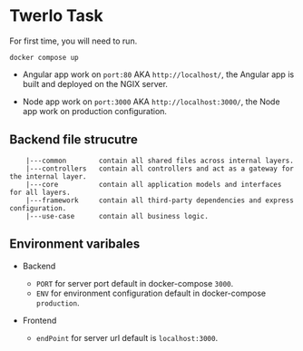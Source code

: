 # Twerlo Task

For first time, you will need to run.

```
docker compose up
```

- Angular app work on `port:80` AKA `http://localhost/`, the Angular app is built and deployed on the NGIX server.

- Node app work on `port:3000` AKA `http://localhost:3000/`, the Node app work on production configuration.

## Backend file strucutre

        |---common        contain all shared files across internal layers.
        |---controllers   contain all controllers and act as a gateway for the internal layer.
        |---core          contain all application models and interfaces for all layers.
        |---framework     contain all third-party dependencies and express configuration.
        |---use-case      contain all business logic.

## Environment varibales
- Backend
  - `PORT` for server port default in docker-compose `3000`. 
  - `ENV` for environment configuration default in docker-compose `production`.

- Frontend
  - `endPoint` for server url default is `localhost:3000`.
